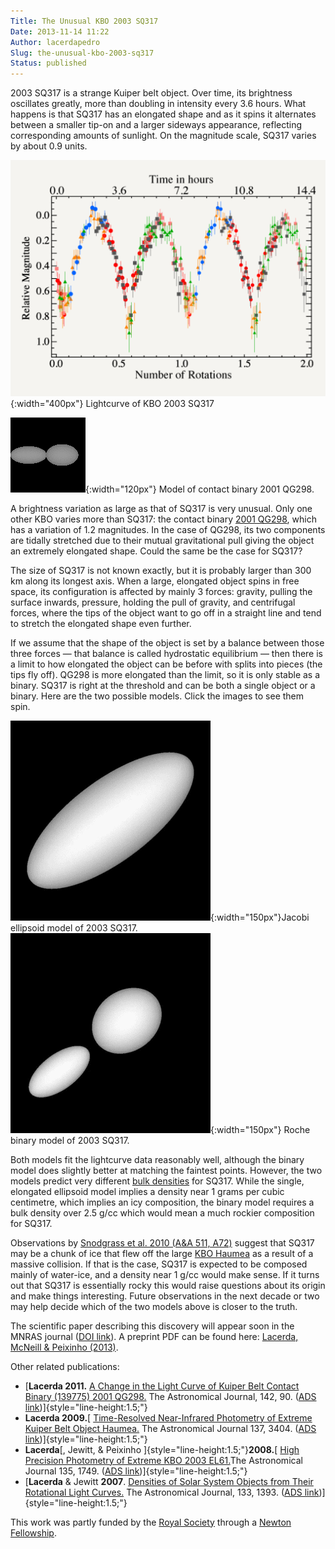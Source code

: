 ```yaml
---
Title: The Unusual KBO 2003 SQ317
Date: 2013-11-14 11:22
Author: lacerdapedro
Slug: the-unusual-kbo-2003-sq317
Status: published
---
```


2003 SQ317 is a strange Kuiper belt object. Over time, its brightness oscillates greatly, more than doubling in intensity every 3.6 hours. What happens is that SQ317 has an elongated shape and as it spins it alternates between a smaller tip-on and a larger sideways appearance, reflecting corresponding amounts of sunlight. On the magnitude scale, SQ317 varies by about 0.9 units.

<!-- \[caption id="attachment_1174" align="aligncenter" width="400"\]![img_0060](https://lacerdapedro.files.wordpress.com/2013/11/img_0060.png?w=800){.aligncenter .size-medium .wp-image-1174 width="400" height="300"} Lightcurve of KBO 2003 SQ317.\[/caption\] -->
![Lightcurve of KBO 2003 SQ317.](figs/2013/11/img_0060.png){:width="400px"} Lightcurve of KBO 2003 SQ317

<!-- \[caption id="attachment_449" align="alignleft" width="120"\][![KBO 2001 QG298 model](http://lacerdapedro.files.wordpress.com/2013/11/qg982fitduo0-21077.gif){.size-full .wp-image-449 width="120" height="120"}](http://lacerdapedro.files.wordpress.com/2013/11/qg982fitduo0-21077.gif) Model of contact binary 2001 QG298.\[/caption\] -->
![Model of contact binary 2001 QG298.](figs/2013/11/qg982fitduo0-21077.gif){:width="120px"} Model of contact binary 2001 QG298.

A brightness variation as large as that of SQ317 is very unusual. Only one other KBO varies more than SQ317: the contact binary [2001 QG298](extreme-and-extremely-tilted-kbo/ "Extreme and Extremely Tilted KBO"), which has a variation of 1.2 magnitudes. In the case of QG298, its two components are tidally stretched due to their mutual gravitational pull giving the object an extremely elongated shape. Could the same be the case for SQ317?

The size of SQ317 is not known exactly, but it is probably larger than 300 km along its longest axis. When a large, elongated object spins in free space, its configuration is affected by mainly 3 forces: gravity, pulling the surface inwards, pressure, holding the pull of gravity, and centrifugal forces, where the tips of the object want to go off in a straight line and tend to stretch the elongated shape even further.

If we assume that the shape of the object is set by a balance between those three forces — that balance is called hydrostatic equilibrium — then there is a limit to how elongated the object can be before with splits into pieces (the tips fly off). QG298 is more elongated than the limit, so it is only stable as a binary. SQ317 is right at the threshold and can be both a single object or a binary. Here are the two possible models. Click the images to see them spin.

<!-- \[caption id="attachment_475" align="alignright" width="150"\][![2003 SQ317 Jacobi ellipsoid model](http://lacerdapedro.files.wordpress.com/2013/11/2003sq317_ellipsoid.gif?w=150 "Jacobi ellipsoid model of 2003 SQ317."){.size-thumbnail .wp-image-475 width="150" height="150"}](http://lacerdapedro.files.wordpress.com/2013/11/2003sq317_ellipsoid.gif) Jacobi ellipsoid model of 2003 SQ317.\[/caption\] -->

<!-- \[caption id="attachment_474" align="alignnone" width="150"\][![2003 SQ317 Roche binary model](http://lacerdapedro.files.wordpress.com/2013/11/2003sq317_binary.gif?w=150){.size-thumbnail .wp-image-474 width="150" height="150"}](http://lacerdapedro.files.wordpress.com/2013/11/2003sq317_binary.gif) Roche binary model of 2003 SQ317.\[/caption\] -->
![Jacobi ellipsoid model of 2003 SQ317.](figs/2013/11/2003sq317_ellipsoid.gif){:width="150px"}Jacobi ellipsoid model of 2003 SQ317.
![Roche binary model of 2003 SQ317.](figs/2013/11/2003sq317_binary.gif){:width="150px"} Roche binary model of 2003 SQ317.

Both models fit the lightcurve data reasonably well, although the binary model does slightly better at matching the faintest points. However, the two models predict very different [bulk densities](density "Density") for SQ317. While the single, elongated ellipsoid model implies a density near 1 grams per cubic centimetre, which implies an icy composition, the binary model requires a bulk density over 2.5 g/cc which would mean a much rockier composition for SQ317.

Observations by [Snodgrass et al. 2010 (A&A 511, A72)](http://labs.adsabs.harvard.edu/adsabs/abs/2010A&A...511A..72S?) suggest that SQ317 may be a chunk of ice that flew off the large [KBO Haumea](http://lacerdapedro.wordpress.com/the-dark-red-spot-on-dwarf-planet-haumea/ "The Dark Red Spot on Dwarf Planet Haumea") as a result of a massive collision. If that is the case, SQ317 is expected to be composed mainly of water-ice, and a density near 1 g/cc would make sense. If it turns out that SQ317 is essentially rocky this would raise questions about its origin and make things interesting. Future observations in the next decade or two may help decide which of the two models above is closer to the truth.

The scientific paper describing this discovery will appear soon in the MNRAS journal ([DOI link](http://dx.doi.org/10.1093/mnras/stt2180)). A preprint PDF can be found here: [Lacerda, McNeill & Peixinho (2013)](https://arxiv.org/pdf/1309.1671v1.pdf).

Other related publications:

-   [**Lacerda 2011.** [A Change in the Light Curve of Kuiper Belt Contact Binary (139775) 2001 QG298.](http://goo.gl/P1NG5) The Astronomical Journal, 142, 90. ([ADS link](http://labs.adsabs.harvard.edu/adsabs/abs/2011AJ....142...90L/))]{style="line-height:1.5;"}
-   **Lacerda 2009.**[ [Time-Resolved Near-Infrared Photometry of Extreme Kuiper Belt Object Haumea.](http://goo.gl/gUzzs) The Astronomical Journal 137, 3404. ([ADS link](http://labs.adsabs.harvard.edu/adsabs/abs/2009AJ....137.3404L/))]{style="line-height:1.5;"}
-   **Lacerda**[, Jewitt, & Peixinho ]{style="line-height:1.5;"}**2008.**[ [High Precision Photometry of Extreme KBO 2003 EL61.](http://goo.gl/ecG1U)The Astronomical Journal 135, 1749. ([ADS link](http://labs.adsabs.harvard.edu/adsabs/abs/2008AJ....135.1749L/))]{style="line-height:1.5;"}
-   [**Lacerda** & Jewitt **2007**. [Densities of Solar System Objects from Their Rotational Light Curves.](http://goo.gl/wAhCI) The Astronomical Journal, 133, 1393. ([ADS link](http://labs.adsabs.harvard.edu/adsabs/abs/2007AJ....133.1393L/))]{style="line-height:1.5;"}

This work was partly funded by the [Royal Society](https://royalsociety.org) through a [Newton Fellowship](http://newtonfellowships.org).
